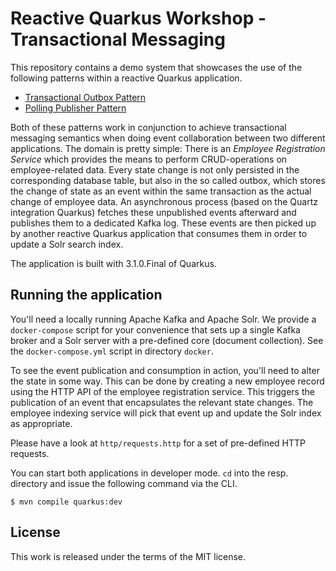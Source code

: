 # Reactive Quarkus Workshop - Transactional Messaging

This repository contains a demo system that showcases the use of the following patterns within a reactive Quarkus application.

* [Transactional Outbox Pattern](https://microservices.io/patterns/data/transactional-outbox.html)
* [Polling Publisher Pattern](https://microservices.io/patterns/data/polling-publisher.html)

Both of these patterns work in conjunction to achieve transactional messaging semantics when doing event collaboration between two different applications. The domain is pretty simple: There is an _Employee Registration Service_ which provides the means to perform CRUD-operations on employee-related data. Every state change is not only persisted in the corresponding database table, but also in the so called outbox, which stores the change of state as an event within the same transaction as the actual change of employee data. An asynchronous process (based on the Quartz integration Quarkus) fetches these unpublished events afterward and publishes them to a dedicated Kafka log. These events are then picked up by another reactive Quarkus application that consumes them in order to update a Solr search index.

The application is built with 3.1.0.Final of Quarkus.

## Running the application

You'll need a locally running Apache Kafka and Apache Solr. We provide a `docker-compose` script for your convenience that sets up a single Kafka broker and a Solr server with a pre-defined core (document collection). See the `docker-compose.yml` script in directory `docker`.

To see the event publication and consumption in action, you'll need to alter the state in some way. This can be done by creating a new employee record using the HTTP API of the employee registration service. This triggers the publication of an event that encapsulates the relevant state changes. The employee indexing service will pick that event up and update the Solr index as appropriate.

Please have a look at `http/requests.http` for a set of pre-defined HTTP requests.

You can start both applications in developer mode. `cd` into the resp. directory and issue the following command via the CLI.

```shell
$ mvn compile quarkus:dev
```

## License

This work is released under the terms of the MIT license.